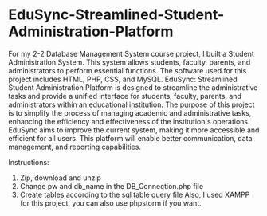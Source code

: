 # EduSync-Streamlined-Student-Administration-Platform

For my 2-2 Database Management System course project, I built a Student Administration System. This system allows students, faculty, parents, and administrators to perform essential functions. The software used for this project includes HTML, PHP, CSS, and MySQL.
EduSync: Streamlined Student Administration Platform is designed to streamline the 
administrative tasks and provide a unified interface for students, faculty, parents, and 
administrators within an educational institution. The purpose of this project is to simplify 
the process of managing academic and administrative tasks, enhancing the efficiency and 
effectiveness of the institution's operations. EduSync aims to improve the current system, 
making it more accessible and efficient for all users. This platform will enable better 
communication, data management, and reporting capabilities.

Instructions:
1. Zip, download and unzip
2. Change pw and db_name in the DB_Connection.php file
3. Create tables according to the sql table query file
Also, I used XAMPP for this project, you can also use phpstorm if you want.
